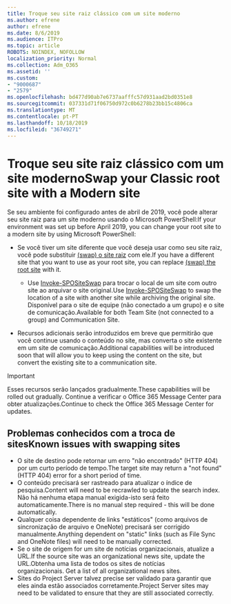 ```yaml
---
title: Troque seu site raiz clássico com um site moderno
ms.author: efrene
author: efrene
ms.date: 8/6/2019
ms.audience: ITPro
ms.topic: article
ROBOTS: NOINDEX, NOFOLLOW
localization_priority: Normal
ms.collection: Adm_O365
ms.assetid: ''
ms.custom:
- "9000687"
- "2579"
ms.openlocfilehash: bd477d90ab7e6737aafffc57d931aad2bd0351e8
ms.sourcegitcommit: 037331d71f06750d972c0b6278b23bb15c4806ca
ms.translationtype: MT
ms.contentlocale: pt-PT
ms.lasthandoff: 10/18/2019
ms.locfileid: "36749271"
---
```

# <a name="swap-your-classic-root-site-with-a-modern-site"></a><span data-ttu-id="77698-102">Troque seu site raiz clássico com um site moderno</span><span class="sxs-lookup"><span data-stu-id="77698-102">Swap your Classic root site with a Modern site</span></span>

<span data-ttu-id="77698-103">Se seu ambiente foi configurado antes de abril de 2019, você pode alterar seu site raiz para um site moderno usando o Microsoft PowerShell:</span><span class="sxs-lookup"><span data-stu-id="77698-103">If your environment was set up before April 2019, you can change your root site to a modern site by using Microsoft PowerShell:</span></span>

- <span data-ttu-id="77698-104">Se você tiver um site diferente que você deseja usar como seu site raiz, você pode substituir [(swap) o site raiz](https://docs.microsoft.com/sharepoint/modern-root-site) com ele.</span><span class="sxs-lookup"><span data-stu-id="77698-104">If you have a different site that you want to use as your root site, you can replace [(swap) the root site](https://docs.microsoft.com/sharepoint/modern-root-site) with it.</span></span> 
    - <span data-ttu-id="77698-105">Use [Invoke-SPOSiteSwap](https://docs.microsoft.com/powershell/module/sharepoint-online/invoke-spositeswap?view=sharepoint-ps) para trocar o local de um site com outro site ao arquivar o site original.</span><span class="sxs-lookup"><span data-stu-id="77698-105">Use [Invoke-SPOSiteSwap](https://docs.microsoft.com/powershell/module/sharepoint-online/invoke-spositeswap?view=sharepoint-ps) to swap the location of a site with another site while archiving the original site.</span></span> <span data-ttu-id="77698-106">Disponível para o site de equipe (não conectado a um grupo) e o site de comunicação.</span><span class="sxs-lookup"><span data-stu-id="77698-106">Available for both Team Site (not connected to a group) and Communication Site.</span></span> 

- <span data-ttu-id="77698-107">Recursos adicionais serão introduzidos em breve que permitirão que você continue usando o conteúdo no site, mas converta o site existente em um site de comunicação.</span><span class="sxs-lookup"><span data-stu-id="77698-107">Additional capabilities will be introduced soon that will allow you to keep using the content on the site, but convert the existing site to a communication site.</span></span> 
>[!Important]
><span data-ttu-id="77698-108">Esses recursos serão lançados gradualmente.</span><span class="sxs-lookup"><span data-stu-id="77698-108">These capabilities will be rolled out gradually.</span></span> <span data-ttu-id="77698-109">Continue a verificar o Office 365 Message Center para obter atualizações.</span><span class="sxs-lookup"><span data-stu-id="77698-109">Continue to check the Office 365 Message Center for updates.</span></span> 

## <a name="known-issues-with-swapping-sites"></a><span data-ttu-id="77698-110">Problemas conhecidos com a troca de sites</span><span class="sxs-lookup"><span data-stu-id="77698-110">Known issues with swapping sites</span></span>

- <span data-ttu-id="77698-111">O site de destino pode retornar um erro "não encontrado" (HTTP 404) por um curto período de tempo.</span><span class="sxs-lookup"><span data-stu-id="77698-111">The target site may return a "not found" (HTTP 404) error for a short period of time.</span></span>
- <span data-ttu-id="77698-112">O conteúdo precisará ser rastreado para atualizar o índice de pesquisa.</span><span class="sxs-lookup"><span data-stu-id="77698-112">Content will need to be recrawled to update the search index.</span></span> <span data-ttu-id="77698-113">Não há nenhuma etapa manual exigida-isto será feito automaticamente.</span><span class="sxs-lookup"><span data-stu-id="77698-113">There is no manual step required - this will be done automatically.</span></span>
- <span data-ttu-id="77698-114">Qualquer coisa dependente de links "estáticos" (como arquivos de sincronização de arquivo e OneNote) precisará ser corrigido manualmente.</span><span class="sxs-lookup"><span data-stu-id="77698-114">Anything dependent on "static" links (such as File Sync and OneNote files) will need to be manually corrected.</span></span>
- <span data-ttu-id="77698-115">Se o site de origem for um site de notícias organizacionais, atualize a URL.</span><span class="sxs-lookup"><span data-stu-id="77698-115">If the source site was an organizational news site, update the URL.</span></span><span data-ttu-id="77698-116">Obtenha uma lista de todos os sites de notícias organizacionais.</span><span class="sxs-lookup"><span data-stu-id="77698-116"> Get a list of all organizational news sites.</span></span>
- <span data-ttu-id="77698-117">Sites do Project Server talvez precise ser validado para garantir que eles ainda estão associados corretamente.</span><span class="sxs-lookup"><span data-stu-id="77698-117">Project Server sites may need to be validated to ensure that they are still associated correctly.</span></span>





